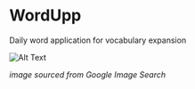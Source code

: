 # WordUpp
Daily word application for vocabulary expansion

![Alt Text](http://img.cache.vevo.com/Content/VevoImages/video/81999202B81A2C01732EF2120B91BFF8.jpg)


*image sourced from Google Image Search*
